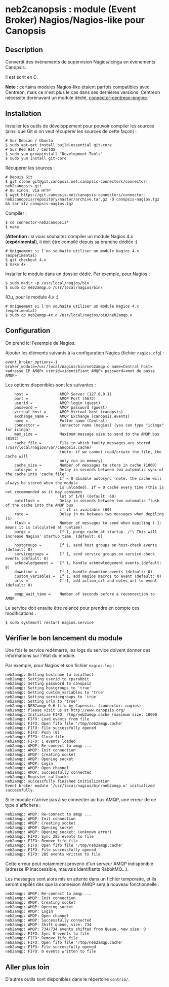 # neb2canopsis : module (Event Broker) Nagios/Nagios-like pour Canopsis

## Description

Convertit des évènements de supervision Nagios/Icinga en évènements Canopsis.

Il est écrit en C.

**Note :** certains modules Nagios-like étaient parfois compatibles avec Centreon, mais ce n'est plus le cas dans ses dernières versions. Centreon nécessite dorénavant un module dédié, [connector-centreon-engine](Centreon.md).

## Installation

Installer les outils de développement pour pouvoir compiler les sources (ainsi que Git si on veut récupérer les sources de cette façon) :

```shell
# Sur Debian / Ubuntu
$ sudo apt-get install build-essential git-core
# Sur Red Hat / CentOS
$ sudo yum groupinstall "Development Tools"
$ sudo yum install git-core
```

Récupérer les sources :
```shell
# Depuis Git
$ git clone git@git.canopsis.net:canopsis-connectors/connector-neb2canopsis.git
# Ou sinon, via HTTP
$ wget https://git.canopsis.net/canopsis-connectors/connector-neb2canopsis/repository/master/archive.tar.gz -O canopsis-nagios.tgz && tar xfz canopsis-nagios.tgz
```

Compiler :
```shell
$ cd connector-neb2canopsis*
$ make
```

(**Attention :** si vous souhaitez compiler un module Nagios 4.x (**expérimental**), il doit être compilé depuis sa branche dédiée :)
```shell
# Uniquement si l'on souhaite utiliser un module Nagios 4.x (expérimental)
$ git checkout 4.x
$ make 4x
```

Installer le module dans un dossier dédié. Par exemple, pour Nagios :
```shell
$ sudo mkdir -p /usr/local/nagios/bin
$ sudo cp neb2amqp.o /usr/local/nagios/bin/
```

(Ou, pour le module 4.x :)
```shell
# Uniquement si l'on souhaite utiliser un module Nagios 4.x (expérimental)
$ sudo cp neb2amqp-4x.o /usr/local/nagios/bin/neb2amqp.o
```

## Configuration

On prend ici l'exemple de Nagios.

Ajouter les éléments suivants à la configuration Nagios (fichier `nagios.cfg`) :

```
event_broker_options=-1
broker_module=/usr/local/nagios/bin/neb2amqp.o name=Central host=<adresse IP AMQP> userid=<identifiant AMQP> password=<mot de passe AMQP>
```

Les options disponibles sont les suivantes :

```
    host =              AMQP Server (127.0.0.1)
    port =              AMQP Port (5672)
    userid =            AMQP login (guest)
    password =          AMQP password (guest)
    virtual_host =      AMQP Virtual host (canopsis)
    exchange_name =     AMQP Exchange (canopsis.events)
    name =              Poller name (Central)
    connector =         Connector name (nagios) (you can type "icinga" for icinga)
    max_size =          Maximum message size to send to the AMQP bus (8192)
    cache_file =        File in which faulty messages are stored (/usr/local/nagios/var/canopsis.cache)
                        (note: if we cannot read/create the file, the cache will
                        only run in memory)
    cache_size =        Number of messages to store in cache (1000)
    autosync =          Delay in seconds between two automatic sync of the cache into 'cache_file'.
                        If < 0 disable autosync (note: the cache will always be stored when the module
                        is unloaded). If = 0 cache every time (this is not recommended as it may consumes
                        lot of I/O) (default: 60)
    autoflush =         Delay in seconds between two automatic flush of the cache into the AMQP bus
                        if it is available (60)
    rate =              Delay in ms between two messages when depiling (5)
    flush =             Number of messages to send when depiling (-1: means it is calculated at runtime)
    purge =             If 1, purge cache at startup. /!\ This will increase Nagios' startup time. (default: 0)

    hostgroups =        If 1, send host groups on host-check events (default: 0)
    servicegroups =     If 1, send service groups on service-check events (default: 0)
    acknowledgement =   If 1, handle acknowledgement events (default: 0)
    downtime =          If 1, handle downtime events (default: 0)
    custom_variables =  If 1, add Nagios macros to event (default: 0)
    urls =              If 1, add action_url and notes_url to event (default: 0)

    amqp_wait_time =    Number of seconds before a reconnection to AMQP
```

Le service doit ensuite être relancé pour prendre en compte ces modifications :
```shell
$ sudo systemctl restart nagios.service
```

## Vérifier le bon lancement du module

Une fois le service redémarré, les logs du service doivent donner des informations sur l'état du module.

Par exemple, pour Nagios et son fichier `nagios.log` :
```
neb2amqp: Setting hostname to localhost
neb2amqp: Setting userid to cpsrabbit
neb2amqp: Setting password to canopsis
neb2amqp: Setting hostgroups to 'true'
neb2amqp: Setting custom_variables to 'true'
neb2amqp: Setting servicegroups to 'true'
neb2amqp: Setting urls to 'true'
neb2amqp: NEB2amqp 0.6-fifo by Capensis. (connector: nagios)
neb2amqp: Please visit us at http://www.canopsis.org/
neb2amqp: Initialize FIFO: /tmp/neb2amqp.cache (maximum size: 10000
neb2amqp: FIFO: Load events from file
neb2amqp: FIFO: Open fifo file '/tmp/neb2amqp.cache'
neb2amqp: FIFO: File successfully opened
neb2amqp: FIFO: Push (0)
neb2amqp: FIFO: Close file
neb2amqp: FIFO: 1 events loaded
neb2amqp: AMQP: Re-connect to amqp ...
neb2amqp: AMQP: Init connection
neb2amqp: AMQP: Creating socket
neb2amqp: AMQP: Opening socket
neb2amqp: AMQP: Login
neb2amqp: AMQP: Open channel
neb2amqp: AMQP: Successfully connected
neb2amqp: Register callbacks
neb2amqp: successfully finished initialization
Event broker module '/usr/local/nagios/bin/neb2amqp.o' initialized successfully.
```

Si le module n'arrive pas à se connecter au bus AMQP, une erreur de ce type s'affichera :
```
neb2amqp: AMQP: Re-connect to amqp ...
neb2amqp: AMQP: Init connection
neb2amqp: AMQP: Creating socket
neb2amqp: AMQP: Opening socket
neb2amqp: AMQP: Opening socket: (unknown error)
neb2amqp: FIFO: Sync 285 events to file
neb2amqp: FIFO: Remove fifo file
neb2amqp: FIFO: Open fifo file '/tmp/neb2amqp.cache'
neb2amqp: FIFO: File successfully opened
neb2amqp: FIFO: 285 events written to file
```

Cette erreur peut notamment provenir d'un serveur AMQP indisponible (adresse IP inaccessible, mauvais identifiants RabbitMQ...).

Les messages sont alors mis en attente dans un fichier temporaire, et ils seront dépilés dès que la connexion AMQP sera à nouveau fonctionnelle :
```
neb2amqp: AMQP: Re-connect to amqp ...
neb2amqp: AMQP: Init connection
neb2amqp: AMQP: Creating socket
neb2amqp: AMQP: Opening socket
neb2amqp: AMQP: Login
neb2amqp: AMQP: Open channel
neb2amqp: AMQP: Successfully connected
neb2amqp: AMQP: Shift queue, size: 734
neb2amqp: AMQP: 734/734 events shifted from Queue, new size: 0
neb2amqp: FIFO: Sync 0 events to file
neb2amqp: FIFO: Remove fifo file
neb2amqp: FIFO: Open fifo file '/tmp/neb2amqp.cache'
neb2amqp: FIFO: File successfully opened
neb2amqp: FIFO: 0 events written to file
```

## Aller plus loin

D'autres outils sont disponibles dans le répertoire `contrib/`.
